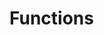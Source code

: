 # Functions

<!-- cmdrun python3 generate_function_overview.py elements -->

<!-- cmdrun python3 generate_function_overview.py browser -->

<!-- cmdrun python3 generate_function_overview.py sensors -->

<!-- cmdrun python3 generate_function_overview.py watch -->

<!-- cmdrun python3 generate_function_overview.py utilities -->

<!-- cmdrun python3 generate_function_overview.py math math -->
